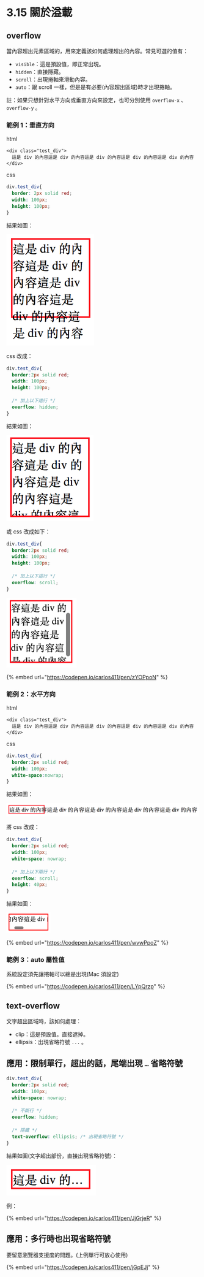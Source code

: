 # 3.15 關於溢載

## overflow

當內容超出元素區域的，用來定義該如何處理超出的內容。常見可選的值有：

* `visible`：這是預設值，即正常出現。
* `hidden`：直接隱藏。
* `scroll`：出現捲軸來滑動內容。
* `auto`：跟 scroll 一樣，但是是有必要\(內容超出區域\)時才出現捲軸。

註：如果只想針對水平方向或垂直方向來設定，也可分別使用 `overflow-x` 、 `overflow-y` 。



### 範例 1：垂直方向

html

```markup
<div class="test_div">
  這是 div 的內容這是 div 的內容這是 div 的內容這是 div 的內容這是 div 的內容
</div>
```

css

```css
div.test_div{
  border: 2px solid red;
  width: 100px;
  height: 100px;
}
```

結果如圖：

![](../.gitbook/assets/overflow_1.png)

css 改成：

```css
div.test_div{
  border:2px solid red;
  width: 100px;
  height: 100px;
  
  /* 加上以下這行 */
  overflow: hidden;
}
```

結果如圖：

![](../.gitbook/assets/overflow_2.png)

或 css 改成如下：

```css
div.test_div{
  border:2px solid red;
  width: 100px;
  height: 100px;
  
  /* 加上以下這行 */
  overflow: scroll;
}
```

![](../.gitbook/assets/overflow_3.png)

{% embed url="https://codepen.io/carlos411/pen/zYOPpoN" %}



### 範例 2：水平方向

html

```markup
<div class="test_div">
  這是 div 的內容這是 div 的內容這是 div 的內容這是 div 的內容這是 div 的內容
</div>
```

css

```css
div.test_div{
  border:2px solid red;
  width: 100px;
  white-space:nowrap;
}
```

結果如圖：

![](../.gitbook/assets/overflow_4.png)

將 css 改成：

```css
div.test_div{
  border:2px solid red;
  width: 100px;
  white-space: nowrap;
  
  /* 加上以下兩行 */
  overflow: scroll;
  height: 40px;
}
```

結果如圖：

![](../.gitbook/assets/overflow_5.png)

{% embed url="https://codepen.io/carlos411/pen/wvwPpoZ" %}



### 範例 3：auto 屬性值

系統設定須先讓捲軸可以總是出現\(Mac 須設定\)

{% embed url="https://codepen.io/carlos411/pen/LYpQrzp" %}



## text-overflow

文字超出區域時，該如何處理：

* clip：這是預設值。直接遮掉。
* ellipsis：出現省略符號 `...` 。

## 應用：限制單行，超出的話，尾端出現 `…` 省略符號

```css
div.test_div{
  border:2px solid red;
  width: 100px;
  white-space: nowrap;
  
  /* 不斷行 */
  overflow: hidden;
  
  /* 隱藏 */
  text-overflow: ellipsis; /* 出現省略符號 */
}
```

結果如圖\(文字超出部份，直接出現省略符號\)：

![](../.gitbook/assets/overflow_6.png)

例：

{% embed url="https://codepen.io/carlos411/pen/JjGrjeR" %}



## 應用：多行時也出現省略符號

要留意瀏覽器支援度的問題。\(上例單行可放心使用\)

{% embed url="https://codepen.io/carlos411/pen/jGpEJj" %}



